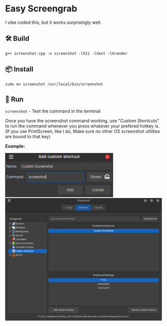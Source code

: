 # Easy Screengrab

I vibe coded this, but it works surprisingly well.

## 🛠️ Build
`g++ screenshot.cpp -o screenshot -lX11 -lXext -lXrender`

## 📦 Install
`sudo mv screenshot /usr/local/bin/screenshot`

## 🚀 Run
`screenshot` - Test the command in the terminal

Once you have the screenshot command working, use "Custom Shortcuts" to run the command whenever you press whatever your prefered hotkey is. (If you use PrintScreen, like I do, Make sure no other OS screenshot utilities are bound to that key)

**Example:**

![Example of custom shortcut command on Linux](images/screenshot1.png)
![Example of custom shortcut command on Linux](images/screenshot2.png)
